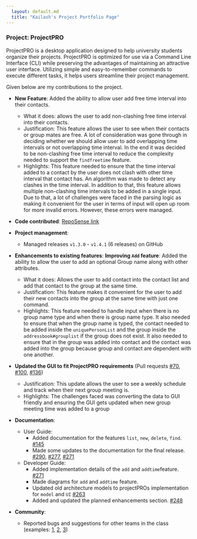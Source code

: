 ```yaml
---
  layout: default.md
  title: "Kailash's Project Portfolio Page"
---
```


### Project: ProjectPRO

ProjectPRO is a desktop application designed to help university students organize their projects. ProjectPRO is optimized for use via a Command Line Interface (CLI) while preserving the advantages of maintaining an attractive user interface. Utilizing simple and easy-to-remember commands to execute different tasks, it helps users streamline their project management.


Given below are my contributions to the project.

* **New Feature**: Added the ability to allow user add free time interval into their contacts.
  * What it does: allows the user to add non-clashing free time interval into their contacts.
  * Justification: This feature allows the user to see when their contacts or group mates are free. A lot of consideration was gone through in deciding whether we should allow user to add overlapping time intervals or not overlapping time interval. In the end it was decided to be non-clashing free time interval to reduce the complexity needed to support the `findfreetime` feature.
  * Highlights: This feature needed to ensure that the time interval added to a contact by the user does not clash with other time interval that contact has. An algorithm was made to detect any clashes in the time interval. In addition to that, this feature allows multiple non-clashing time intervals to be added in a single input. Due to that, a lot of challenges were faced in the parsing logic as making it convenient for the user in terms of input will open up room for more invalid errors. However, these errors were managed.

* **Code contributed**: [RepoSense link](https://nus-cs2103-ay2324s1.github.io/tp-dashboard/?search=&sort=groupTitle&sortWithin=title&timeframe=commit&mergegroup=&groupSelect=groupByRepos&breakdown=true&checkedFileTypes=docs~functional-code~test-code&since=2023-09-22&chartGroupIndex=36&chartIndex=2%23%2F%23%2F)

* **Project management**:
  * Managed releases `v1.3.0` - `v1.4.1` (6 releases) on GitHub

* **Enhancements to existing features**:
  **Improving `Add` feature**: Added the ability to allow the user to add an optional Group name along with other attributes.
  * What it does: Allows the user to add contact into the contact list and add that contact to the group at the same time.
  * Justification: This feature makes it convenient for the user to add their new contacts into the group at the same time with just one command.
  * Highlights: This feature needed to handle input when there is no group name type and when there is group name type. It also needed to ensure that when the group name is typed, the contact needed to be added inside the `uniquePersonList` and the group inside the `addressbook#grouplist` if the group does not exist. It also needed to ensure that in the group was added into contact and the contact was added into the group because group and contact are dependent with one another.
*  **Updated the GUI to fit ProjectPRO requirements** (Pull requests [\#70](https://github.com/AY2324S1-CS2103T-T10-3/tp/pull/70), [\#100](https://github.com/AY2324S1-CS2103T-T10-3/tp/pull/100), [\#136](https://github.com/AY2324S1-CS2103T-T10-3/tp/pull/136))
   * Justification: This update allows the user to see a weekly schedule and track when their next group meeting is.
   * Highlights: The challenges faced was converting the data to GUI friendly and ensuring the GUI gets updated when new group meeting time was added to a group


* **Documentation**:
  * User Guide:
    * Added documentation for the features `list`, `new`, `delete`, `find`. [\#145](https://github.com/AY2324S1-CS2103T-T10-3/tp/pull/145)
    * Made some updates to the documentation for the final release. [\#290](https://github.com/AY2324S1-CS2103T-T10-3/tp/pull/290), [\#277](https://github.com/AY2324S1-CS2103T-T10-3/tp/pull/277), [\#271](https://github.com/AY2324S1-CS2103T-T10-3/tp/pull/271)
  * Developer Guide:
    * Added implementation details of the `add` and `addtime`feature. [\#271](https://github.com/AY2324S1-CS2103T-T10-3/tp/pull/271/files)
    * Made diagrams for `add` and `addtime` feature.
    * Updated old architecture models to projectPROs implementation for `model` and `UI` [\#263](https://github.com/AY2324S1-CS2103T-T10-3/tp/pull/263/files)
    * Added and updated the planned enhancements section. [\#248](https://github.com/AY2324S1-CS2103T-T10-3/tp/pull/248/files)

* **Community**:
  * Reported bugs and suggestions for other teams in the class (examples: [1](https://github.com/AY2324S1-CS2103T-T10-4/tp/issues/232), [2](https://github.com/AY2324S1-CS2103T-T10-4/tp/issues/231), [3](https://github.com/AY2324S1-CS2103T-T10-4/tp/issues/234))

